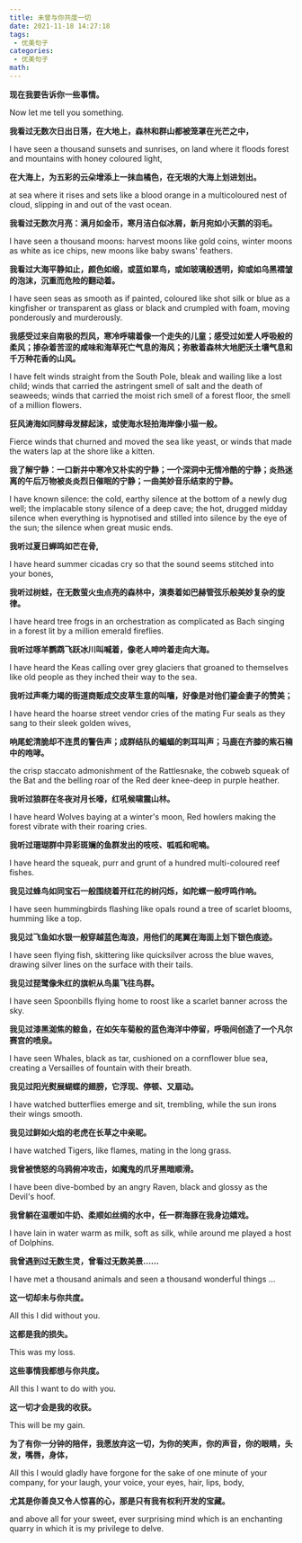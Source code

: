 ```yaml
---
title: 未曾与你共度一切
date: 2021-11-18 14:27:18
tags:
 - 优美句子
categories:
 - 优美句子
math:
---
```


**现在我要告诉你一些事情。**

Now let me tell you something.



**我看过无数次日出日落，在大地上，森林和群山都被笼罩在光芒之中，**

I have seen a thousand sunsets and sunrises, on land where it floods forest and mountains with honey coloured light,



**在大海上，为五彩的云朵增添上一抹血橘色，在无垠的大海上划进划出。**

at sea where it rises and sets like a blood orange in a multicoloured nest of cloud, slipping in and out of the vast ocean.



**我看过无数次月亮：满月如金币，寒月洁白似冰屑，新月宛如小天鹅的羽毛。**

I have seen a thousand moons: harvest moons like gold coins, winter moons as white as ice chips, new moons like baby swans' feathers.



**我看过大海平静如止，颜色如缎，或蓝如翠鸟，或如玻璃般透明，抑或如乌黑褶皱的泡沫，沉重而危险的翻动着。**

I have seen seas as smooth as if painted, coloured like shot silk or blue as a kingfisher or transparent as glass or black and crumpled with foam, moving ponderously and murderously.



**我感受过来自南极的烈风，寒冷呼啸着像一个走失的儿童；感受过如爱人呼吸般的柔风；掺杂着苦涩的咸味和海草死亡气息的海风；弥散着森林大地肥沃土壤气息和千万种花香的山风。**

I have felt winds straight from the South Pole, bleak and wailing like a lost child; winds that carried the astringent smell of salt and the death of seaweeds; winds that carried the moist rich smell of a forest floor, the smell of a million flowers.



**狂风涛海如同酵母发酵起沫，或使海水轻拍海岸像小猫一般。**

Fierce winds that churned and moved the sea like yeast, or winds that made the waters lap at the shore like a kitten.



**我了解宁静：一口新井中寒冷又朴实的宁静；一个深洞中无情冷酷的宁静；炎热迷离的午后万物被炎炎烈日催眠的宁静；一曲美妙音乐结束的宁静。**

I have known silence: the cold, earthy silence at the bottom of a newly dug well; the implacable stony silence of a deep cave; the hot, drugged midday silence when everything is hypnotised and stilled into silence by the eye of the sun; the silence when great music ends.



**我听过夏日蝉鸣如芒在骨,**

I have heard summer cicadas cry so that the sound seems stitched into your bones,



**我听过树蛙，在无数萤火虫点亮的森林中，演奏着如巴赫管弦乐般美妙复杂的旋律。**

I have heard tree frogs in an orchestration as complicated as Bach singing in a forest lit by a million emerald fireflies.



**我听过啄羊鹦鹉飞跃冰川叫喊着，像老人呻吟着走向大海。**

I have heard the Keas calling over grey glaciers that groaned to themselves like old people as they inched their way to the sea.



**我听过声嘶力竭的街道商贩成交皮草生意的叫嚷，好像是对他们鎏金妻子的赞美；**

I have heard the hoarse street vendor cries of the mating Fur seals as they sang to their sleek golden wives,



**响尾蛇清脆却不连贯的警告声；成群结队的蝙蝠的刺耳叫声；马鹿在齐膝的紫石楠中的咆哮。**

the crisp staccato admonishment of the Rattlesnake, the cobweb squeak of the Bat and the belling roar of the Red deer knee-deep in purple heather.



**我听过狼群在冬夜对月长嚎，红吼候啸震山林。**

I have heard Wolves baying at a winter's moon, Red howlers making the forest vibrate with their roaring cries.



**我听过珊瑚群中异彩斑斓的鱼群发出的吱吱、呱呱和呢喃。**

I have heard the squeak, purr and grunt of a hundred multi-coloured reef fishes.



**我见过蜂鸟如同宝石一般围绕着开红花的树闪烁，如陀螺一般哼鸣作响。**

I have seen hummingbirds flashing like opals round a tree of scarlet blooms, humming like a top.



**我见过飞鱼如水银一般穿越蓝色海浪，用他们的尾翼在海面上划下银色痕迹。**

I have seen flying fish, skittering like quicksilver across the blue waves, drawing silver lines on the surface with their tails.



**我见过琵鹭像朱红的旗帜从鸟巢飞往鸟群。**

I have seen Spoonbills flying home to roost like a scarlet banner across the sky.



**我见过漆黑洳焦的鲸鱼，在如矢车菊般的蓝色海洋中停留，呼吸间创造了一个凡尔赛宫的喷泉。**

I have seen Whales, black as tar, cushioned on a cornflower blue sea, creating a Versailles of fountain with their breath.



**我见过阳光熨展蝴蝶的翅膀，它浮现、停顿、又扇动。**

I have watched butterflies emerge and sit, trembling, while the sun irons their wings smooth.



**我见过鲜如火焰的老虎在长草之中亲昵。**

I have watched Tigers, like flames, mating in the long grass.



**我曾被愤怒的乌鸦俯冲攻击，如魔鬼的爪牙黑暗顺滑。**

I have been dive-bombed by an angry Raven, black and glossy as the Devil's hoof.



**我曾躺在温暖如牛奶、柔顺如丝绸的水中，任一群海豚在我身边嬉戏。**

I have lain in water warm as milk, soft as silk, while around me played a host of Dolphins.



**我曾遇到过无数生灵，曾看过无数美景……**

I have met a thousand animals and seen a thousand wonderful things …



**这一切却未与你共度。**

All this I did without you.



**这都是我的损失。**

This was my loss.



**这些事情我都想与你共度。**

All this I want to do with you.



**这一切才会是我的收获。**

This will be my gain.



**为了有你一分钟的陪伴，我愿放弃这一切，为你的笑声，你的声音，你的眼睛，头发，嘴唇，身体，**

All this I would gladly have forgone for the sake of one minute of your company, for your laugh, your voice, your eyes, hair, lips, body,



**尤其是你善良又令人惊喜的心，那是只有我有权利开发的宝藏。**

and above all for your sweet, ever surprising mind which is an enchanting quarry in which it is my privilege to delve.
